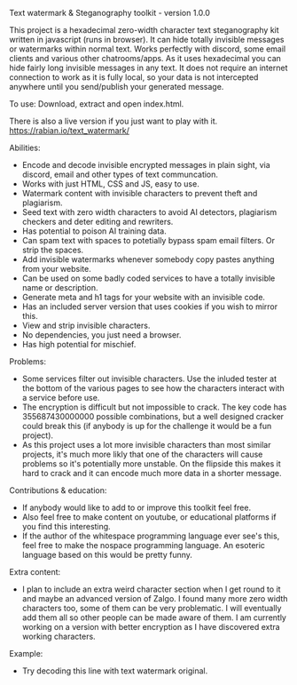 Text watermark & Steganography toolkit - version 1.0.0

This project is a hexadecimal zero-width character text steganography kit written in javascript (runs in browser). It can hide totally invisible messages or watermarks within normal text. Works perfectly with discord, some email clients and various other chatrooms/apps.
	 As it uses hexadecimal you can hide fairly long invisible messages in any text. It does not require an internet connection to work as it is fully local, so your data is not intercepted anywhere until you send/publish your generated message.

To use:
Download, extract and open index.html.

There is also a live version if you just want to play with it.
https://rabian.io/text_watermark/

Abilities:
- Encode and decode invisible encrypted messages in plain sight, via discord, email and other types of text communcation.
- Works with just HTML, CSS and JS, easy to use.
- Watermark content with invisible characters to prevent theft and plagiarism.
- Seed text with zero width characters to avoid AI detectors, plagiarism checkers and deter editing and rewriters.
- Has potential to poison AI training data.
- Can spam text with spaces to potetially bypass spam email filters. Or strip the spaces.
- Add invisible watermarks whenever somebody copy pastes anything from your website.
- Can be used on some badly coded services to have a totally invisible name or description.
- Generate meta and h1 tags for your website with an invisible code.
- Has an included server version that uses cookies if you wish to mirror this.
- View and strip invisible characters.
- No dependencies, you just need a browser.
- Has high potential for mischief.

Problems:
- Some services filter out invisible characters. Use the inluded tester at the bottom of the various pages to see how the characters interact with a service before use.
- The encryption is difficult but not impossible to crack. The key code has 355687430000000 possible combinations, but a well designed cracker could break this (if anybody is up for the challenge it would be a fun project).
- As this project uses a lot more invisible characters than most similar projects, it's much more likly that one of the characters will cause problems so it's potentially more unstable. On the flipside this makes it hard to crack and it can encode much more data in a shorter message.

Contributions & education:
- If anybody would like to add to or improve this toolkit feel free.
- Also feel free to make content on youtube, or educational platforms if you find this interesting.
- If the author of the whitespace programming language ever see's this, feel free to make the nospace programming language. An esoteric language based on this would be pretty funny.

Extra content:
- I plan to include an extra weird character section when I get round to it and maybe an advanced version of Zalgo. I found many more zero width characters too, some of them can be very problematic. I will eventually add them all so other people can be made aware of them. I am currently working on a version with better encryption as I have discovered extra working characters.

Example:
- Try decoding this line with text watermark original⁩​⁠⁪⁩⁠⁪⁢⁠⁪⁢⁠‎⁬⁠⁪‬⁠⁪⁮⁠⁪⁤⁠⁪⁩⁠‎⁬⁠​‍⁠⁪⁮⁠​⁩⁠‎⁬⁠⁪⁣⁠⁪­⁠⁪⁤⁠⁪­⁠⁪​⁠⁪⁩⁠⁪‬⁠‎⁬⁠​‬⁠⁪⁮⁠‎⁬⁠⁪‬⁠⁪⁩⁠⁪⁨⁠⁪⁮⁠⁪‬⁠⁪⁩⁠‎⁬⁠⁪‍⁠​‬⁠‎­⁠‎⁬⁠‬‍⁠‎⁬⁠⁪‌⁠⁪⁮⁠​⁬⁠⁪⁩⁠‎⁬⁠​‍⁠⁪⁮⁠​⁩⁠‎⁬⁠⁪⁩⁠⁪⁤⁠⁪⁯⁠⁪⁮⁠​‍⁠‎⁬⁠​‬⁠⁪‌⁠⁪‍⁠​⁨⁠‎⁬⁠​⁬⁠​‎⁠⁪⁮⁠⁪⁯⁠⁪⁩⁠⁪⁨⁠​‬⁠‎⁤⁠.
